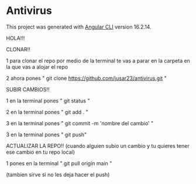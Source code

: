 # Antivirus

This project was generated with [Angular CLI](https://github.com/angular/angular-cli) version 16.2.14.

HOLA!!! 

CLONAR!!

1 para clonar el repo por medio de la terminal te vas a parar en la carpeta en la que vas a alojar el repo

2 ahora pones " git clone https://github.com/jusar23/antivirus.git "

SUBIR CAMBIOS!!

1 en la terminal pones " git status "

2 en la terminal pones " git add . "

3 en la terminal pones " git commit -m 'nombre del cambio' "

3 en la terminal pones " git push"

ACTUALIZAR LA REPO!! (cuando alguien subio un cambio y tu quieres tener ese cambio en tu repo local)

1 pones en la terminal " git pull origin main "

(tambien sirve si no les deja hacer el push)

